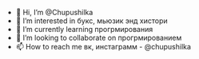- 👋 Hi, I’m @Chupushilka
- 👀 I’m interested in букс, мьюзик энд хистори
- 🌱 I’m currently learning прогрмирования
- 💞️ I’m looking to collaborate on прогрмированием
- 📫 How to reach me вк, инстаграмм - @chupushilka

<!---
Chupushilka/Chupushilka is a ✨ special ✨ repository because its `README.md` (this file) appears on your GitHub profile.
You can click the Preview link to take a look at your changes.
--->

